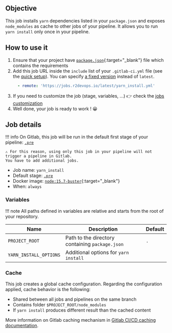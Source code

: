 ## Objective

This job installs `yarn` dependencies listed in your `package.json` and exposes
`node_modules` as cache to other jobs of your pipeline. It allows you to run
`yarn install` only once in your pipeline.


## How to use it

1. Ensure that your project have
   [`package.json`](https://classic.yarnpkg.com/en/docs/package-json/){:target="_blank"}
   file which contains the requirements
1. Add this job URL inside the `include` list of your `.gitlab-ci.yml` file (see the [quick setup](/use-the-hub/#quick-setup)). You can specify [a fixed version](#changelog) instead of `latest`.
    ```yaml
      - remote: 'https://jobs.r2devops.io/latest/yarn_install.yml'
    ```
3. If you need to customize the job (stage, variables, ...) 👉 check the [jobs
   customization](/use-the-hub/#jobs-customization)
4. Well done, your job is ready to work ! 😀


## Job details

!!! info
    On Gitlab, this job will be run in the default first stage of your
    pipeline: [`.pre`](https://docs.gitlab.com/ee/ci/yaml/#pre-and-post)

    ⚠️ For this reason, using only this job in your pipeline will not trigger a pipeline in Gitlab.
    You have to add additional jobs.

* Job name: `yarn_install`
* Default stage: [`.pre`](https://docs.gitlab.com/ee/ci/yaml/#pre-and-post)
* Docker image: [`node:15.7-buster`](https://hub.docker.com/_/node){:target="_blank"}
* When: `always`


### Variables

!!! note
    All paths defined in variables are relative and starts from the root of your
    repository.

| Name | Description | Default |
| ---- | ----------- | ------- |
| `PROJECT_ROOT` | Path to the directory containing `package.json`  | `.` |
| `YARN_INSTALL_OPTIONS` | Additional options for `yarn install` | ` ` |


### Cache

This job creates a global cache configuration. Regarding the configuration
applied, cache behavior is the following:

* Shared between all jobs and pipelines on the same branch
* Contains folder `$PROJECT_ROOT/node_modules`
* If `yarn install` produces different result than the cached content

More information on Gitlab caching mechanism in [Gitlab CI/CD caching
documentation](https://docs.gitlab.com/ee/ci/caching/index.html).
